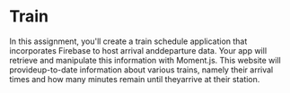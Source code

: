 # Train

In this assignment, you'll create a train schedule application that incorporates Firebase to host arrival anddeparture data. Your app will retrieve and manipulate this information with Moment.js. This website will provideup-to-date information about various trains, namely their arrival times and how many minutes remain until theyarrive at their station.
